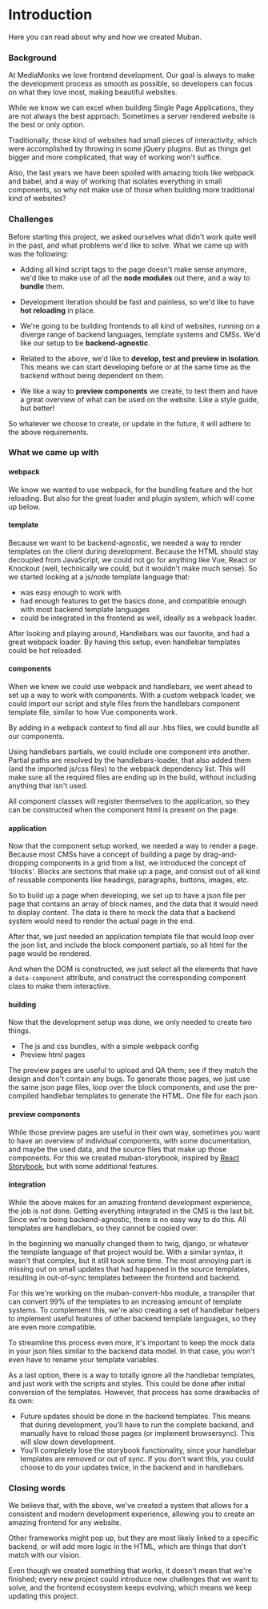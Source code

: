 # Introduction

Here you can read about why and how we created Muban.

### Background

At MediaMonks we love frontend development. Our goal is always to make the development process as
smooth as possible, so developers can focus on what they love most, making beautiful websites.

While we know we can excel when building Single Page Applications, they are not always the best
approach. Sometimes a server rendered website is the best or only option.

Traditionally, those kind of websites had small pieces of interactivity, which were accomplished by
throwing in some jQuery plugins. But as things get bigger and more complicated, that way of working
won't suffice.

Also, the last years we have been spoiled with amazing tools like webpack and babel, and a way of
working that isolates everything in small components, so why not make use of those when building
more traditional kind of websites?

### Challenges

Before starting this project, we asked ourselves what didn't work quite well in the past, and what
problems we'd like to solve. What we came up with was the following:

* Adding all kind script tags to the page doesn't make sense anymore, we'd like to make use of all
  the **node modules** out there, and a way to **bundle** them.

* Development iteration should be fast and painless, so we'd like to have **hot reloading** in
  place.

* We're going to be building frontends to all kind of websites, running on a diverge range of
  backend languages, template systems and CMSs. We'd like our setup to be **backend-agnostic**.

* Related to the above, we'd like to **develop, test and preview in isolation**. This means we can
  start developing before or at the same time as the backend without being dependent on them.

* We like a way to **preview components** we create, to test them and have a great overview of what
  can be used on the website. Like a style guide, but better!

So whatever we choose to create, or update in the future, it will adhere to the above requirements.

### What we came up with

#### webpack

We know we wanted to use webpack, for the bundling feature and the hot reloading. But also for the
great loader and plugin system, which will come up below.

#### template

Because we want to be backend-agnostic, we needed a way to render templates on the client during
development. Because the HTML should stay decoupled from JavaScript, we could not go for anything
like Vue, React or Knockout (well, technically we could, but it wouldn't make much sense). So we
started looking at a js/node template language that:

* was easy enough to work with
* had enough features to get the basics done, and compatible enough with most backend template
  languages
* could be integrated in the frontend as well, ideally as a webpack loader.

After looking and playing around, Handlebars was our favorite, and had a great webpack loader. By
having this setup, even handlebar templates could be hot reloaded.

#### components

When we knew we could use webpack and handlebars, we went ahead to set up a way to work with
components. With a custom webpack loader, we could import our script and style files from the
handlebars component template file, similar to how Vue components work.

By adding in a webpack context to find all our .hbs files, we could bundle all our components.

Using handlebars partials, we could include one component into another. Partial paths are resolved
by the handlebars-loader, that also added them (and the imported js/css files) to the webpack
dependency list. This will make sure all the required files are ending up in the build, without
including anything that isn't used.

All component classes will register themselves to the application, so they can be constructed when
the component html is present on the page.

#### application

Now that the component setup worked, we needed a way to render a page. Because most CMSs have a
concept of building a page by drag-and-dropping components in a grid from a list, we introduced the
concept of 'blocks'. Blocks are sections that make up a page, and consist out of all kind of
reusable components like headings, paragraphs, buttons, images, etc.

So to build up a page when developing, we set up to have a json file per page that contains an array
of block names, and the data that it would need to display content. The data is there to mock the
data that a backend system would need to render the actual page in the end.

After that, we just needed an application template file that would loop over the json list, and
include the block component partials, so all html for the page would be rendered.

And when the DOM is constructed, we just select all the elements that have a `data-component`
attribute, and construct the corresponding component class to make them interactive.

#### building

Now that the development setup was done, we only needed to create two things.

* The js and css bundles, with a simple webpack config
* Preview html pages

The preview pages are useful to upload and QA them; see if they match the design and don't contain
any bugs. To generate those pages, we just use the same json page files, loop over the block
components, and use the pre-compiled handlebar templates to generate the HTML. One file for each
json.

#### preview components

While those preview pages are useful in their own way, sometimes you want to have an overview of
individual components, with some documentation, and maybe the used data, and the source files that
make up those components. For this we created muban-storybook, inspired by
[React Storybook](https://storybook.js.org/), but with some additional features.

#### integration

While the above makes for an amazing frontend development experience, the job is not done. Getting
everything integrated in the CMS is the last bit. Since we're being backend-agnostic, there is no
easy way to do this. All templates are handlebars, so they cannot be copied over.

In the beginning we manually changed them to twig, django, or whatever the template language of that
project would be. With a similar syntax, it wasn't that complex, but it still took some time. The
most annoying part is missing out on small updates that had happened in the source templates,
resulting in out-of-sync templates between the frontend and backend.

For this we're working on the muban-convert-hbs module, a transpiler that can convert 99% of the
templates to an increasing amount of template systems. To complement this, we're also creating a set
of handlebar helpers to implement useful features of other backend template languages, so they are
even more compatible.

To streamline this process even more, it's important to keep the mock data in your json files
similar to the backend data model. In that case, you won't even have to rename your template
variables.

As a last option, there is a way to totally ignore all the handlebar templates, and just work with
the scripts and styles. This could be done after initial conversion of the templates. However, that
process has some drawbacks of its own:

* Future updates should be done in the backend templates. This means that during development, you'll
  have to run the complete backend, and manually have to reload those pages (or implement
  browsersync). This will slow down development.
* You'll completely lose the storybook functionality, since your handlebar templates are removed
  or out of sync. If you don't want this, you could choose to do your updates twice, in the backend
  and in handlebars.

### Closing words

We believe that, with the above, we've created a system that allows for a consistent and modern
development experience, allowing you to create an amazing frontend for any website.

Other frameworks might pop up, but they are most likely linked to a specific backend, or will
add more logic in the HTML, which are things that don't match with our vision.

Even though we created something that works, it doesn't mean that we're finished; every new project
could introduce new challenges that we want to solve, and the frontend ecosystem keeps evolving,
which means we keep updating this project.

